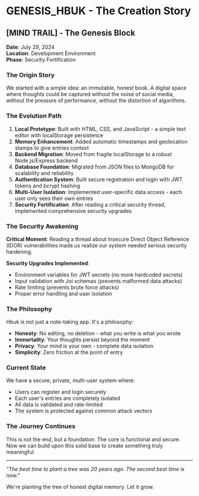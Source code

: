 # GENESIS_HBUK - The Creation Story

## [MIND TRAIL] - The Genesis Block

**Date**: July 29, 2024  
**Location**: Development Environment  
**Phase**: Security Fortification

### The Origin Story

We started with a simple idea: an immutable, honest book. A digital space where thoughts could be captured without the noise of social media, without the pressure of performance, without the distortion of algorithms.

### The Evolution Path

1. **Local Prototype**: Built with HTML, CSS, and JavaScript - a simple text editor with localStorage persistence
2. **Memory Enhancement**: Added automatic timestamps and geolocation stamps to give entries context
3. **Backend Migration**: Moved from fragile localStorage to a robust Node.js/Express backend
4. **Database Foundation**: Migrated from JSON files to MongoDB for scalability and reliability
5. **Authentication System**: Built secure registration and login with JWT tokens and bcrypt hashing
6. **Multi-User Isolation**: Implemented user-specific data access - each user only sees their own entries
7. **Security Fortification**: After reading a critical security thread, implemented comprehensive security upgrades

### The Security Awakening

**Critical Moment**: Reading a thread about Insecure Direct Object Reference (IDOR) vulnerabilities made us realize our system needed serious security hardening.

**Security Upgrades Implemented**:
- Environment variables for JWT secrets (no more hardcoded secrets)
- Input validation with Joi schemas (prevents malformed data attacks)
- Rate limiting (prevents brute force attacks)
- Proper error handling and user isolation

### The Philosophy

Hbuk is not just a note-taking app. It's a philosophy:
- **Honesty**: No editing, no deletion - what you write is what you wrote
- **Immortality**: Your thoughts persist beyond the moment
- **Privacy**: Your mind is your own - complete data isolation
- **Simplicity**: Zero friction at the point of entry

### Current State

We have a secure, private, multi-user system where:
- Users can register and login securely
- Each user's entries are completely isolated
- All data is validated and rate-limited
- The system is protected against common attack vectors

### The Journey Continues

This is not the end, but a foundation. The core is functional and secure. Now we can build upon this solid base to create something truly meaningful.

---

*"The best time to plant a tree was 20 years ago. The second best time is now."*

We're planting the tree of honest digital memory. Let it grow. 